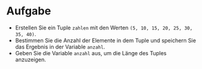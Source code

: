# Aufgabe

- Erstellen Sie ein Tuple `zahlen` mit den Werten `(5, 10, 15, 20, 25, 30, 35, 40)`.
- Bestimmen Sie die Anzahl der Elemente in dem Tuple und speichern Sie das Ergebnis in der Variable `anzahl`.
- Geben Sie die Variable `anzahl` aus, um die Länge des Tuples anzuzeigen.